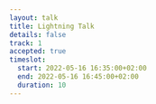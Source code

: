 ```yaml
---
layout: talk
title: Lightning Talk
details: false
track: 1
accepted: true
timeslot:
  start: 2022-05-16 16:35:00+02:00
  end: 2022-05-16 16:45:00+02:00
  duration: 10
---
```


<!-- empty //-->
